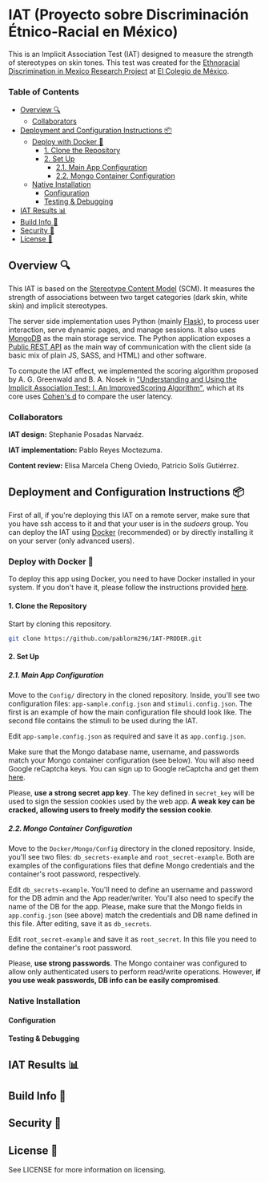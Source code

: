 # IAT (Proyecto sobre Discriminación Étnico-Racial en México)

This is an Implicit Association Test (IAT) designed to measure the strength of stereotypes on skin tones. This test was created for the [Ethnoracial Discrimination in Mexico Research Project](https://discriminacion.colmex.mx/) at [El Colegio de México](https://www.colmex.mx/en).

### Table of Contents

<!-- TOC -->

- [Overview :mag:](#overview-mag)
    - [Collaborators](#collaborators)
- [Deployment and Configuration Instructions :package:](#deployment-and-configuration-instructions-package)
    - [Deploy with Docker :whale:](#deploy-with-docker-whale)
        - [1. Clone the Repository](#1-clone-the-repository)
        - [2. Set Up](#2-set-up)
            - [2.1. Main App Configuration](#21-main-app-configuration)
            - [2.2. Mongo Container Configuration](#22-mongo-container-configuration)
    - [Native Installation](#native-installation)
        - [Configuration](#configuration)
        - [Testing & Debugging](#testing--debugging)
- [IAT Results :bar_chart:](#iat-results-bar_chart)
- [Build Info :construction_worker:](#build-info-construction_worker)
- [Security :police_car:](#security-police_car)
- [License :page_with_curl:](#license-page_with_curl)

<!-- /TOC -->

## Overview :mag:

This IAT is based on the [Stereotype Content Model](https://en.wikipedia.org/wiki/Stereotype_content_model) (SCM). It measures the strength of associations between two target categories (dark skin, white skin) and implicit stereotypes.

The server side implementation uses Python (mainly [Flask](https://flask.palletsprojects.com/en/1.1.x/)), to process user interaction, serve dynamic pages, and manage sessions. It also uses [MongoDB](https://www.mongodb.com/) as the main storage service. The Python application exposes a [Public REST API](https://en.wikipedia.org/wiki/Representational_state_transfer) as the main way of communication with the client side (a basic mix of plain JS, SASS, and HTML) and other software.

To compute the IAT effect, we implemented the scoring algorithm proposed by A. G. Greenwald and B. A. Nosek in ["Understanding and Using the Implicit Association Test: I. An ImprovedScoring Algorithm"](https://psycnet.apa.org/record/2003-05897-003), which at its core uses [Cohen's d](https://en.wikipedia.org/wiki/Effect_size#Cohen's_d) to compare the user latency.

### Collaborators

**IAT design:** Stephanie Posadas Narvaéz.

**IAT implementation:** Pablo Reyes Moctezuma.

**Content review:** Elisa Marcela Cheng Oviedo, Patricio Solís Gutiérrez.

## Deployment and Configuration Instructions :package:

First of all, if you're deploying this IAT on a remote server, make sure that you have ssh access to it and that your user is in the _sudoers_ group. You can deploy the IAT using [Docker](https://www.docker.com/) (recommended) or by directly installing it on your server (only advanced users).

### Deploy with Docker :whale:

To deploy this app using Docker, you need to have Docker installed in your system. If you don't have it, please follow the instructions provided [here](https://docs.docker.com/engine/install/). 

#### 1. Clone the Repository

Start by cloning this repository.

```bash
git clone https://github.com/pablorm296/IAT-PRODER.git
```
#### 2. Set Up

##### 2.1. Main App Configuration

Move to the `Config/` directory in the cloned repository. Inside, you'll see two configuration files: `app-sample.config.json` and  `stimuli.config.json`. The first is an example of how the main configuration file should look like. The second file contains the stimuli to be used during the IAT. 

Edit `app-sample.config.json` as required and save it as `app.config.json`. 

Make sure that the Mongo database name, username, and passwords match your Mongo container configuration (see below). You will also need Google reCaptcha keys. You can sign up to Google reCaptcha and get them [here](https://www.google.com/recaptcha).

Please, **use a strong secret app key**. The key defined in `secret_key` will be used to sign the session cookies used by the web app. **A weak key can be cracked, allowing users to freely modify the session cookie**.

##### 2.2. Mongo Container Configuration

Move to the `Docker/Mongo/Config` directory in the cloned repository. Inside, you'll see two files: `db_secrets-example` and `root_secret-example`. Both are examples of the configurations files that define Mongo credentials and the container's root password, respectively.

Edit `db_secrets-example`. You'll need to define an username and password for the DB admin and the App reader/writer. You'll also need to specify the name of the DB for the app. Please, make sure that the Mongo fields in `app.config.json` (see above) match the credentials and DB name defined in this file. After editing, save it as `db_secrets`.

Edit `root_secret-example` and save it as `root_secret`. In this file you need to define the container's root password.

Please, **use strong passwords**. The Mongo container was configured to allow only authenticated users to perform read/write operations. However, **if you use weak passwords, DB info can be easily compromised**.

### Native Installation

#### Configuration

#### Testing & Debugging

## IAT Results :bar_chart:

## Build Info :construction_worker:

## Security :police_car:

## License :page_with_curl:

See LICENSE for more information on licensing.

